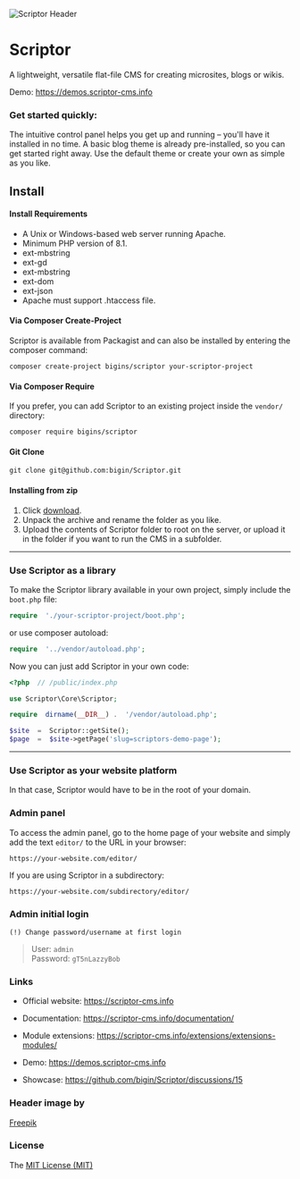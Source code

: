 
![Scriptor Header](https://scriptor-cms.info/site/themes/info/images/scriptor-header.png)

  

# Scriptor

A lightweight, versatile flat-file CMS for creating microsites, blogs or wikis.

  

Demo: https://demos.scriptor-cms.info

  

### Get started quickly:

The intuitive control panel helps you get up and running – you'll have it installed in no time. A basic blog theme is already pre-installed, so you can get started right away. Use the default theme or create your own as simple as you like. 
  
  
  


## Install

#### Install Requirements

- A Unix or Windows-based web server running Apache.
- Minimum PHP version of 8.1.
- ext-mbstring
- ext-gd
- ext-mbstring
- ext-dom
- ext-json
- Apache must support .htaccess file.


#### Via Composer Create-Project

Scriptor is available from Packagist and can also be installed by entering the composer command:

```
composer create-project bigins/scriptor your-scriptor-project
```

#### Via Composer Require

If you prefer, you can add Scriptor to an existing project inside the `vendor/` directory:

```
composer require bigins/scriptor
```

  

#### Git Clone

```
git clone git@github.com:bigin/Scriptor.git
```

#### Installing from zip

1. Click [download](https://scriptor-cms.info).
2. Unpack the archive and rename the folder as you like.
3. Upload the contents of Scriptor folder to root on the server, or upload it in the folder if you want to run the CMS in a subfolder.

  
---
### Use Scriptor as a library

To make the Scriptor library available in your own project, simply include the `boot.php` file:

  

```php
require  './your-scriptor-project/boot.php';
```

  

or use composer autoload:

```php
require  '../vendor/autoload.php';
```

  

Now you can just add Scriptor in your own code:

```php
<?php  // /public/index.php

use Scriptor\Core\Scriptor;

require  dirname(__DIR__) .  '/vendor/autoload.php';

$site  =  Scriptor::getSite();
$page  =  $site->getPage('slug=scriptors-demo-page');
```

---
  
### Use Scriptor as your website platform
In that case, Scriptor would have to be in the root of your domain.

### Admin panel
To access the admin panel, go to the home page of your website and simply add the text `editor/` to the URL in your browser:

```
https://your-website.com/editor/
```
  

If you are using Scriptor in a subdirectory:

```
https://your-website.com/subdirectory/editor/
```

### Admin initial login

`(!) Change password/username at first login`

> User: `admin`   
> Password: `gT5nLazzyBob`

  

### Links

- Official website: https://scriptor-cms.info

- Documentation: https://scriptor-cms.info/documentation/

- Module extensions: https://scriptor-cms.info/extensions/extensions-modules/

- Demo: https://demos.scriptor-cms.info

- Showcase: https://github.com/bigin/Scriptor/discussions/15

  

### Header image by

[Freepik](https://www.freepik.com/free-vector/flat-cms-content-landing-page-style_11817459.htm#query=website%20cms%20content&position=3&from_view=search&track=sph#position=3&query=website%20cms%20content)

  

### License

The [MIT License (MIT)](https://github.com/bigin/Scriptor/blob/master/LICENSE)
